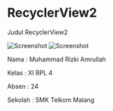 # RecyclerView2

Judul RecyclerView2

![Screenshot](https://cloud.githubusercontent.com/assets/22188487/20857310/f6771004-b959-11e6-92c4-effa3cae89db.JPG)
![Screenshot](https://cloud.githubusercontent.com/assets/22188487/20857311/f677dca0-b959-11e6-84d0-1362bb0e35e9.JPG)

Nama  : Muhammad Rizki Amrullah

Kelas : XI RPL 4

Absen : 24

Sekolah : SMK Telkom Malang
